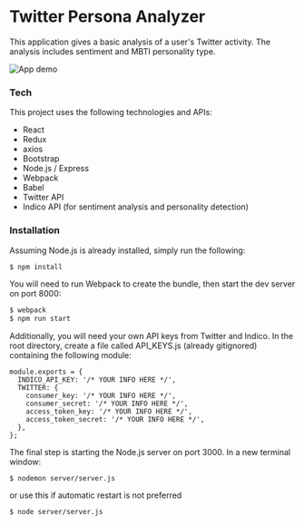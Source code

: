 # Twitter Persona Analyzer

This application gives a basic analysis of a user's Twitter activity. The analysis includes sentiment and MBTI personality type.

![App demo](twitterpersonademo.gif)

### Tech

This project uses the following technologies and APIs:
* React
* Redux
* axios
* Bootstrap
* Node.js / Express
* Webpack
* Babel
* Twitter API
* Indico API (for sentiment analysis and personality detection)

### Installation

Assuming Node.js is already installed, simply run the following:
```sh
$ npm install
```
You will need to run Webpack to create the bundle, then start the dev server on port 8000:
```sh
$ webpack
$ npm run start
```
Additionally, you will need your own API keys from Twitter and Indico. In the root directory, create a file called API_KEYS.js (already gitignored) containing the following module:
```
module.exports = {
  INDICO_API_KEY: '/* YOUR INFO HERE */',
  TWITTER: {
    consumer_key: '/* YOUR INFO HERE */',
    consumer_secret: '/* YOUR INFO HERE */',
    access_token_key: '/* YOUR INFO HERE */',
    access_token_secret: '/* YOUR INFO HERE */',
  },
};
```

The final step is starting the Node.js server on port 3000. In a new terminal window:
```
$ nodemon server/server.js
```
or use this if automatic restart is not preferred
```
$ node server/server.js
```


